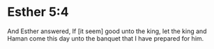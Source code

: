 # Esther 5:4

And Esther answered, If [it seem] good unto the king, let the king and Haman come this day unto the banquet that I have prepared for him.